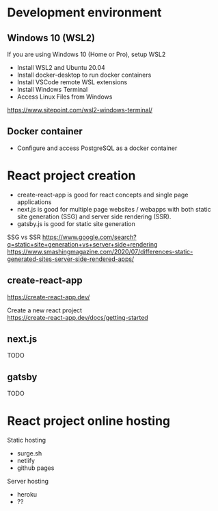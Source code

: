 # Development environment

## Windows 10 (WSL2)  
  If you are using Windows 10 (Home or Pro), setup WSL2  
  - Install WSL2 and Ubuntu 20.04
  - Install docker-desktop to run docker containers
  - Install VSCode remote WSL extensions
  - Install Windows Terminal
  - Access Linux Files from Windows  
  
  https://www.sitepoint.com/wsl2-windows-terminal/


## Docker container

- Configure and access PostgreSQL as a docker container

# React project creation

- create-react-app is good for react concepts and single page applications
- next.js is good for multiple page websites / webapps with both static site generation (SSG) and server side rendering (SSR).
- gatsby.js is good for static site generation


SSG vs SSR
https://www.google.com/search?q=static+site+generation+vs+server+side+rendering
https://www.smashingmagazine.com/2020/07/differences-static-generated-sites-server-side-rendered-apps/


## create-react-app

https://create-react-app.dev/

Create a new react project  
https://create-react-app.dev/docs/getting-started


## next.js

TODO

## gatsby

TODO

# React project online hosting

Static hosting

* surge.sh
* netlify
* github pages

Server hosting

* heroku
* ??


